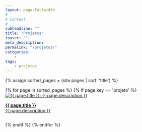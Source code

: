 ```yaml
---
layout: page-fullwidth
#
# Content
#
subheadline: ""
title: "Projetos"
teaser: ""
meta_description:
permalink: "/projetos/"
categories:
    - 
tags:
    - projetos
---
```


{% assign sorted_pages = (site.pages | sort: 'title') %}

<div class="row t60">
{% for page in sorted_pages %}
{% if page.key == 'projeto' %}

<div class="medium-6 columns b30">
  <a href="{{ page.url }}">
  <img src="{{ page.img }}" alt="{{ page.title }}: {{ page.description }}">
  <p>
  <strong>{{ page.title }}</strong><br>
  {{ page.description }}
  </p>
  </a>
</div>

{% endif %}
{% endfor %}
</div>
